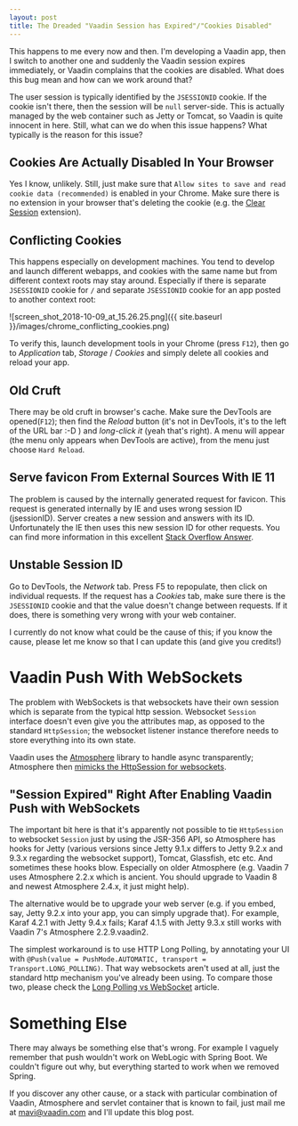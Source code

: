 ```yaml
---
layout: post
title: The Dreaded "Vaadin Session has Expired"/"Cookies Disabled"
---
```


This happens to me every now and then. I'm developing a Vaadin app, then I switch to another one and suddenly the Vaadin session expires immediately, or Vaadin complains that the cookies are disabled. What does this bug mean and how can we work around that?

The user session is typically identified by the `JSESSIONID` cookie. If the cookie isn't there, then the session will be `null` server-side. This is actually managed by the web container such as Jetty or Tomcat, so Vaadin is quite innocent in here. Still, what can we do when this issue happens? What typically is the reason for this issue?

## Cookies Are Actually Disabled In Your Browser

Yes I know, unlikely. Still, just make sure that `Allow sites to save and read cookie data (recommended)` is enabled in your Chrome. Make sure there is no extension in your browser that's deleting the cookie (e.g. the [Clear Session](https://chrome.google.com/webstore/detail/clear-session/maejjihldgmkjlfmgpgoebepjchengka) extension).

## Conflicting Cookies

This happens especially on development machines. You tend to develop and launch different webapps, and cookies with the same name but from different context roots may stay around. Especially if there is separate `JSESSIONID` cookie for `/` and separate `JSESSIONID` cookie for an app posted to another context root:

![screen_shot_2018-10-09_at_15.26.25.png]({{ site.baseurl }}/images/chrome_conflicting_cookies.png)

To verify this, launch development tools in your Chrome (press `F12`), then go to *Application* tab, *Storage* / *Cookies* and simply delete all cookies and reload your app.

## Old Cruft

There may be old cruft in browser's cache. Make sure the DevTools are opened(`F12`); then find the *Reload* button (it's not in DevTools, it's to the left of the URL bar :-D ) and *long-click it* (yeah that's right). A menu will appear (the menu only appears when DevTools are active), from the menu just choose `Hard Reload`.

## Serve favicon From External Sources With IE 11

The problem is caused by the internally generated request for favicon. This request is generated internally by IE and uses wrong session ID (jsessionID). Server creates a new session and answers with its ID. Unfortunately the IE then uses this new session ID for other requests. You can find more information in this excellent [Stack Overflow Answer](https://stackoverflow.com/questions/40722395/vaadin-session-expired-immediately).

## Unstable Session ID

Go to DevTools, the *Network* tab. Press F5 to repopulate, then click on individual requests. If the request has a *Cookies* tab, make sure there is the `JSESSIONID` cookie and that the value doesn't change between requests. If it does, there is something very wrong with your web container.

I currently do not know what could be the cause of this; if you know the cause, please let me know so that I can update this (and give you credits!)

# Vaadin Push With WebSockets

The problem with WebSockets is that websockets have their own session which is separate from the typical http session. Websocket `Session` interface doesn't even give you the attributes map, as opposed to the standard `HttpSession`; the websocket listener instance therefore needs to store everything into its own state.

Vaadin uses the [Atmosphere](https://github.com/Atmosphere/atmosphere) library to handle async transparently; Atmosphere then [mimicks the HttpSession for websockets](https://github.com/Atmosphere/atmosphere/wiki/Enabling-HttpSession-Support).

## "Session Expired" Right After Enabling Vaadin Push with WebSockets

The important bit here is that it's apparently not possible to tie `HttpSession` to websocket `Session` just by using the JSR-356 API, so Atmosphere has hooks for Jetty (various versions since Jetty 9.1.x differs to Jetty 9.2.x and 9.3.x regarding the websocket support), Tomcat, Glassfish, etc etc. And sometimes these hooks blow. Especially on older Atmosphere (e.g. Vaadin 7 uses Atmosphere 2.2.x which is ancient. You should upgrade to Vaadin 8 and newest Atmosphere 2.4.x, it just might help).

The alternative would be to upgrade your web server (e.g. if you embed, say, Jetty 9.2.x into your app, you can simply upgrade that). For example, Karaf 4.2.1 with Jetty 9.4.x fails; Karaf 4.1.5 with Jetty 9.3.x still works with Vaadin 7's Atmosphere 2.2.9.vaadin2.

The simplest workaround is to use HTTP Long Polling, by annotating your UI with `@Push(value = PushMode.AUTOMATIC, transport = Transport.LONG_POLLING)`. That way websockets aren't used at all, just the standard http mechanism you've already been using. To compare those two, please check the [Long Polling vs WebSocket](../long-polling-vs-websockets/) article.

# Something Else

There may always be something else that's wrong. For example I vaguely remember that push wouldn't work on WebLogic with Spring Boot. We couldn't figure out why, but everything started to work when we removed Spring.

If you discover any other cause, or a stack with particular combination of Vaadin, Atmosphere and servlet container that is known to fail, just mail me at mavi@vaadin.com and I'll update this blog post.
